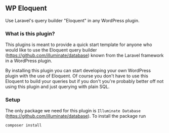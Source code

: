 ## WP Eloquent

Use Laravel's query builder "Eloquent" in any WordPress plugin.

### What is this plugin?

This plugins is meant to provide a quick start template for anyone who would like to use the Eloquent query builder
(https://github.com/illuminate/database) known from the Laravel framework in a WordPress plugin.

By installing this plugin you can start developing your own WordPress plugin with the use of Eloquent. Of course you
don't have to use this Eloquent to build your queries but if you don't you're probably better off not using this plugin
and just querying with plain SQL.

### Setup

The only package we need for this plugin is `Illuminate Database` (https://github.com/illuminate/database). To install the package run
```
composer install
```

